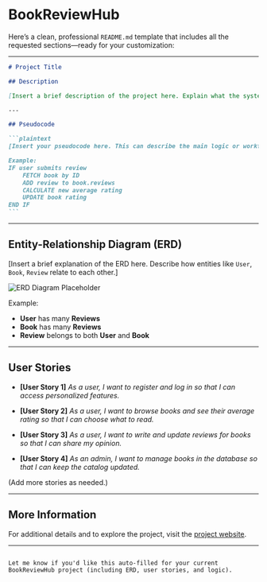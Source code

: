 # BookReviewHub

Here’s a clean, professional `README.md` template that includes all the requested sections—ready for your customization:

---

````markdown
# Project Title

## Description

[Insert a brief description of the project here. Explain what the system does, its core features, and its primary purpose. Mention technologies used if relevant.]

---

## Pseudocode

```plaintext
[Insert your pseudocode here. This can describe the main logic or workflow, e.g., user registration, review submission, data retrieval, etc.]

Example:
IF user submits review
    FETCH book by ID
    ADD review to book.reviews
    CALCULATE new average rating
    UPDATE book rating
END IF
```
````

---

## Entity-Relationship Diagram (ERD)

\[Insert a brief explanation of the ERD here. Describe how entities like `User`, `Book`, `Review` relate to each other.]

![ERD Diagram Placeholder](./path/to/erd-image.png)

Example:

- **User** has many **Reviews**
- **Book** has many **Reviews**
- **Review** belongs to both **User** and **Book**

---

## User Stories

- **\[User Story 1]**
  _As a user, I want to register and log in so that I can access personalized features._

- **\[User Story 2]**
  _As a user, I want to browse books and see their average rating so that I can choose what to read._

- **\[User Story 3]**
  _As a user, I want to write and update reviews for books so that I can share my opinion._

- **\[User Story 4]**
  _As an admin, I want to manage books in the database so that I can keep the catalog updated._

(Add more stories as needed.)

---

## More Information

For additional details and to explore the project, visit the [project website](https://your-project-url.com).

---

```

Let me know if you'd like this auto-filled for your current BookReviewHub project (including ERD, user stories, and logic).
```
